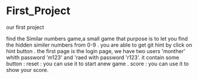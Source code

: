 # First_Project
our first project

find the Similar numbers game,a small game that purpose is to let you find the hidden similer numbers from 0-9 . you are able to get git hint by click on hint button .
the first page is the login page, we have two users 'monther' whith password 'm123' and 'raed with password 'r123'.
it contain some button :
reset : you can use it to start anew game .
score : you can use it to show your score.

